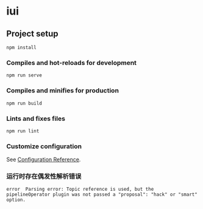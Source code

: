 # iui

## Project setup
```
npm install
```

### Compiles and hot-reloads for development
```
npm run serve
```

### Compiles and minifies for production
```
npm run build
```

### Lints and fixes files
```
npm run lint
```

### Customize configuration
See [Configuration Reference](https://cli.vuejs.org/config/).


### 运行时存在偶发性解析错误
```
error  Parsing error: Topic reference is used, but the pipelineOperator plugin was not passed a "proposal": "hack" or "smart" option.
```